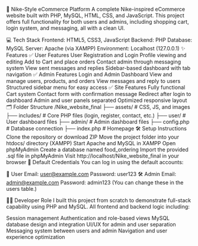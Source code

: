 🏬 Nike-Style eCommerce Platform
A complete Nike-inspired eCommerce website built with PHP, MySQL, HTML, CSS, and JavaScript. This project offers full functionality for both users and admins, including shopping cart, login system, and messaging, all with a clean UI.

💻 Tech Stack
Frontend: HTML5, CSS3, JavaScript
Backend: PHP
Database: MySQL
Server: Apache (via XAMPP)
Environment: Localhost (127.0.0.1)
✨ Features
✅ User Features
User Registration and Login
Profile viewing and editing
Add to Cart and place orders
Contact admin through messaging system
View sent messages and replies
Sidebar-based dashboard with tab navigation
✅ Admin Features
Login and Admin Dashboard
View and manage users, products, and orders
View messages and reply to users
Structured sidebar menu for easy access
✅ Site Features
Fully functional Cart system
Contact form with confirmation message
Redirect after login to dashboard
Admin and user panels separated
Optimized responsive layout
🗂 Folder Structure
/Nike_website_final
├── assets/             # CSS, JS, and images
├── includes/           # Core PHP files (login, register, contact, etc.)
├── user/               # User dashboard files
├── admin/              # Admin dashboard files
├── config.php          # Database connection
├── index.php           # Homepage
🛠 Setup Instructions
Clone the repository or download ZIP
Move the project folder into your htdocs/ directory (XAMPP)
Start Apache and MySQL in XAMPP
Open phpMyAdmin
Create a database named food_ordering
Import the provided .sql file in phpMyAdmin
Visit http://localhost/Nike_website_final in your browser
🔐 Default Credentials
You can log in using the default accounts:

👤 User
Email: user@example.com
Password: user123
🛠 Admin
Email: admin@example.com
Password: admin123
(You can change these in the users table.)

👨‍💻 Developer Role
I built this project from scratch to demonstrate full-stack capability using PHP and MySQL. All frontend and backend logic including:

Session management
Authentication and role-based views
MySQL database design and integration
UI/UX for admin and user separation
Messaging system between users and admin
Navigation and user experience optimization
